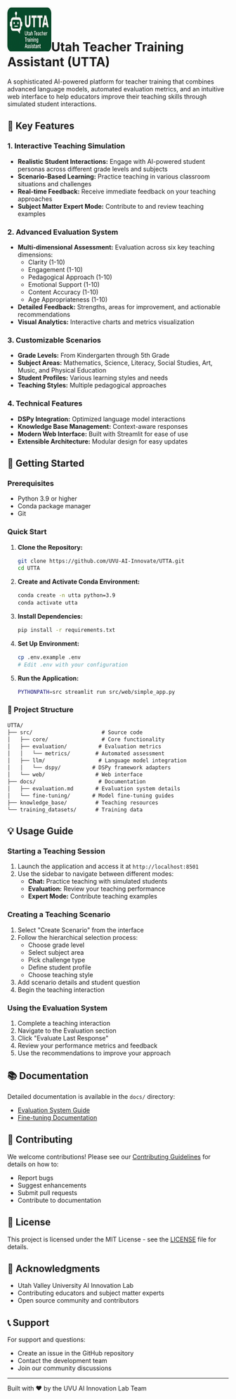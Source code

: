 # <img src="./logo.png" alt="Logo" width="100" height="100">Utah Teacher Training Assistant (UTTA) 

A sophisticated AI-powered platform for teacher training that combines advanced language models, automated evaluation metrics, and an intuitive web interface to help educators improve their teaching skills through simulated student interactions.

## 🌟 Key Features

### 1. Interactive Teaching Simulation
- **Realistic Student Interactions:** Engage with AI-powered student personas across different grade levels and subjects
- **Scenario-Based Learning:** Practice teaching in various classroom situations and challenges
- **Real-time Feedback:** Receive immediate feedback on your teaching approaches
- **Subject Matter Expert Mode:** Contribute to and review teaching examples

### 2. Advanced Evaluation System
- **Multi-dimensional Assessment:** Evaluation across six key teaching dimensions:
  - Clarity (1-10)
  - Engagement (1-10)
  - Pedagogical Approach (1-10)
  - Emotional Support (1-10)
  - Content Accuracy (1-10)
  - Age Appropriateness (1-10)
- **Detailed Feedback:** Strengths, areas for improvement, and actionable recommendations
- **Visual Analytics:** Interactive charts and metrics visualization

### 3. Customizable Scenarios
- **Grade Levels:** From Kindergarten through 5th Grade
- **Subject Areas:** Mathematics, Science, Literacy, Social Studies, Art, Music, and Physical Education
- **Student Profiles:** Various learning styles and needs
- **Teaching Styles:** Multiple pedagogical approaches

### 4. Technical Features
- **DSPy Integration:** Optimized language model interactions
- **Knowledge Base Management:** Context-aware responses
- **Modern Web Interface:** Built with Streamlit for ease of use
- **Extensible Architecture:** Modular design for easy updates

## 🚀 Getting Started

### Prerequisites

- Python 3.9 or higher
- Conda package manager
- Git

### Quick Start

1. **Clone the Repository:**
   ```bash
   git clone https://github.com/UVU-AI-Innovate/UTTA.git
   cd UTTA
   ```

2. **Create and Activate Conda Environment:**
   ```bash
   conda create -n utta python=3.9
   conda activate utta
   ```

3. **Install Dependencies:**
   ```bash
   pip install -r requirements.txt
   ```

4. **Set Up Environment:**
   ```bash
   cp .env.example .env
   # Edit .env with your configuration
   ```

5. **Run the Application:**
   ```bash
   PYTHONPATH=src streamlit run src/web/simple_app.py
   ```

### 📁 Project Structure

```
UTTA/
├── src/                      # Source code
│   ├── core/                 # Core functionality
│   ├── evaluation/          # Evaluation metrics
│   │   └── metrics/        # Automated assessment
│   ├── llm/                 # Language model integration
│   │   └── dspy/          # DSPy framework adapters
│   └── web/                # Web interface
├── docs/                    # Documentation
│   ├── evaluation.md       # Evaluation system details
│   └── fine-tuning/       # Model fine-tuning guides
├── knowledge_base/         # Teaching resources
└── training_datasets/      # Training data
```

## 💡 Usage Guide

### Starting a Teaching Session

1. Launch the application and access it at `http://localhost:8501`
2. Use the sidebar to navigate between different modes:
   - **Chat:** Practice teaching with simulated students
   - **Evaluation:** Review your teaching performance
   - **Expert Mode:** Contribute teaching examples

### Creating a Teaching Scenario

1. Select "Create Scenario" from the interface
2. Follow the hierarchical selection process:
   - Choose grade level
   - Select subject area
   - Pick challenge type
   - Define student profile
   - Choose teaching style
3. Add scenario details and student question
4. Begin the teaching interaction

### Using the Evaluation System

1. Complete a teaching interaction
2. Navigate to the Evaluation section
3. Click "Evaluate Last Response"
4. Review your performance metrics and feedback
5. Use the recommendations to improve your approach

## 📚 Documentation

Detailed documentation is available in the `docs/` directory:
- [Evaluation System Guide](docs/evaluation.md)
- [Fine-tuning Documentation](docs/fine-tuning/README.md)

## 🤝 Contributing

We welcome contributions! Please see our [Contributing Guidelines](CONTRIBUTING.md) for details on how to:
- Report bugs
- Suggest enhancements
- Submit pull requests
- Contribute to documentation

## 📄 License

This project is licensed under the MIT License - see the [LICENSE](LICENSE) file for details.

## 🙏 Acknowledgments

- Utah Valley University AI Innovation Lab
- Contributing educators and subject matter experts
- Open source community and contributors

## 📞 Support

For support and questions:
- Create an issue in the GitHub repository
- Contact the development team
- Join our community discussions

---
Built with ❤️ by the UVU AI Innovation Lab Team 